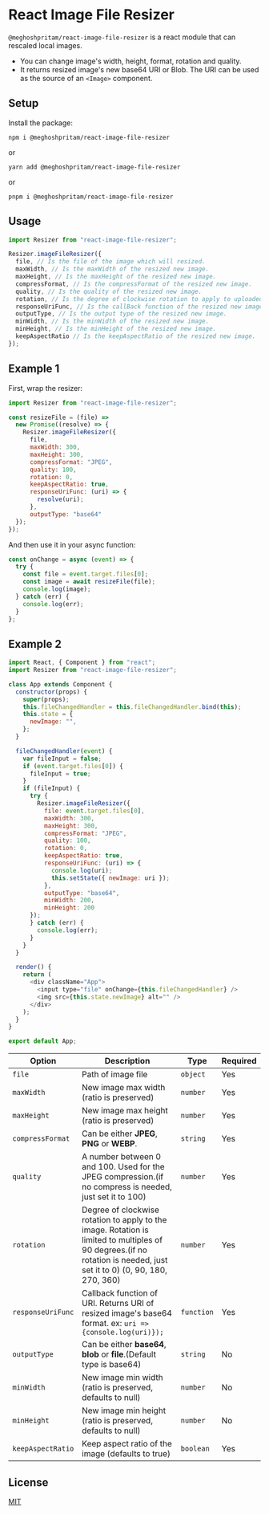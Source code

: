# React Image File Resizer

`@meghoshpritam/react-image-file-resizer` is a react module that can rescaled local images.

- You can change image's width, height, format, rotation and quality.
- It returns resized image's new base64 URI or Blob. The URI can be used as the source of an `<Image>` component.

## Setup

Install the package:

```shell
npm i @meghoshpritam/react-image-file-resizer
```

or

```shell
yarn add @meghoshpritam/react-image-file-resizer
```

or

```shell
pnpm i @meghoshpritam/react-image-file-resizer
```

## Usage

```javascript
import Resizer from "react-image-file-resizer";

Resizer.imageFileResizer({
  file, // Is the file of the image which will resized.
  maxWidth, // Is the maxWidth of the resized new image.
  maxHeight, // Is the maxHeight of the resized new image.
  compressFormat, // Is the compressFormat of the resized new image.
  quality, // Is the quality of the resized new image.
  rotation, // Is the degree of clockwise rotation to apply to uploaded image.
  responseUriFunc, // Is the callBack function of the resized new image URI.
  outputType, // Is the output type of the resized new image.
  minWidth, // Is the minWidth of the resized new image.
  minHeight, // Is the minHeight of the resized new image.
  keepAspectRatio // Is the keepAspectRatio of the resized new image.
});
```

## Example 1

First, wrap the resizer:

```javascript
import Resizer from "react-image-file-resizer";

const resizeFile = (file) =>
  new Promise((resolve) => {
    Resizer.imageFileResizer({
      file,
      maxWidth: 300,
      maxHeight: 300,
      compressFormat: "JPEG",
      quality: 100,
      rotation: 0,
      keepAspectRatio: true,
      responseUriFunc: (uri) => {
        resolve(uri);
      },
      outputType: "base64"
  });
});
```

And then use it in your async function:

```javascript
const onChange = async (event) => {
  try {
    const file = event.target.files[0];
    const image = await resizeFile(file);
    console.log(image);
  } catch (err) {
    console.log(err);
  }
};
```

## Example 2

```javascript
import React, { Component } from "react";
import Resizer from "react-image-file-resizer";

class App extends Component {
  constructor(props) {
    super(props);
    this.fileChangedHandler = this.fileChangedHandler.bind(this);
    this.state = {
      newImage: "",
    };
  }

  fileChangedHandler(event) {
    var fileInput = false;
    if (event.target.files[0]) {
      fileInput = true;
    }
    if (fileInput) {
      try {
        Resizer.imageFileResizer({
          file: event.target.files[0],
          maxWidth: 300,
          maxHeight: 300,
          compressFormat: "JPEG",
          quality: 100,
          rotation: 0,
          keepAspectRatio: true,
          responseUriFunc: (uri) => {
            console.log(uri);
            this.setState({ newImage: uri });
          },
          outputType: "base64",
          minWidth: 200,
          minHeight: 200
      });
      } catch (err) {
        console.log(err);
      }
    }
  }

  render() {
    return (
      <div className="App">
        <input type="file" onChange={this.fileChangedHandler} />
        <img src={this.state.newImage} alt="" />
      </div>
    );
  }
}

export default App;
```

| Option            | Description                                                                                                                                                            | Type       | Required |
| ----------------- | ---------------------------------------------------------------------------------------------------------------------------------------------------------------------- | ---------- | -------- |
| `file`            | Path of image file                                                                                                                                                     | `object`   | Yes      |
| `maxWidth`        | New image max width (ratio is preserved)                                                                                                                               | `number`   | Yes      |
| `maxHeight`       | New image max height (ratio is preserved)                                                                                                                              | `number`   | Yes      |
| `compressFormat`  | Can be either **JPEG**, **PNG** or **WEBP**.                                                                                                                           | `string`   | Yes      |
| `quality`         | A number between 0 and 100. Used for the JPEG compression.(if no compress is needed, just set it to 100)                                                               | `number`   | Yes      |
| `rotation`        | Degree of clockwise rotation to apply to the image. Rotation is limited to multiples of 90 degrees.(if no rotation is needed, just set it to 0) (0, 90, 180, 270, 360) | `number`   | Yes      |
| `responseUriFunc` | Callback function of URI. Returns URI of resized image's base64 format. ex: `uri => {console.log(uri)});`                                                              | `function` | Yes      |
| `outputType`      | Can be either **base64**, **blob** or **file**.(Default type is base64)                                                                                                | `string`   | No       |
| `minWidth`        | New image min width (ratio is preserved, defaults to null)                                                                                                             | `number`   | No       |
| `minHeight`       | New image min height (ratio is preserved, defaults to null)                                                                                                            | `number`   | No       |
| `keepAspectRatio` | Keep aspect ratio of the image (defaults to true)                                                                                                                      | `boolean`  | Yes       |

## License

[MIT](https://opensource.org/licenses/mit-license.html)
